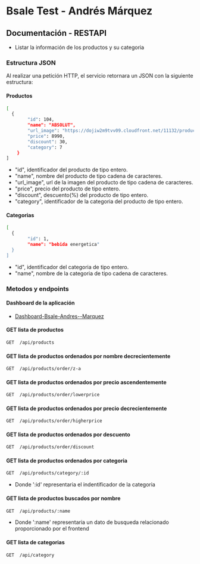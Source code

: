 # Bsale Test - Andrés Márquez

## Documentación - RESTAPI

- Listar la información de los productos y su categoria

### Estructura JSON

Al realizar una petición HTTP, el servicio retornara un JSON con la siguiente estructura:

#### Productos 

```sh
[
  {
        "id": 104,
        "name": "ABSOLUT",
        "url_image": "https://dojiw2m9tvv09.cloudfront.net/11132/product/absolut21381.png",
        "price": 8990,
        "discount": 30,
        "category": 7
    }
]
```
- "id", identificador del producto de tipo entero.
- "name", nombre del producto de tipo cadena de caracteres.
- "url_image", url de la imagen del producto de tipo cadena de caracteres.
- "price", precio del producto de tipo entero.
- "discount", descuento(%) del producto de tipo entero.
- "category", identificador de la categoria del producto de tipo entero.


#### Categorias 

```sh
[
  {
        "id": 1,
        "name": "bebida energetica"
  }
]
```
- "id", identificador del categoria de tipo entero.
- "name", nombre de la categoria de tipo cadena de caracteres.


### Metodos y endpoints

#### Dashboard de la aplicación

- [Dashboard-Bsale-Andres--Marquez](https://bsale-test-andres-marquez.herokuapp.com)

#### GET lista de productos

```sh
GET  /api/products
```

#### GET lista de productos ordenados por nombre decrecientemente

```sh
GET  /api/products/order/z-a
```

#### GET lista de productos ordenados por precio ascendentemente

```sh
GET  /api/products/order/lowerprice
```

#### GET lista de productos ordenados por precio decrecientemente

```sh
GET  /api/products/order/higherprice
```

#### GET lista de productos ordenados por descuento

```sh
GET  /api/products/order/discount
```

#### GET lista de productos ordenados por categoria

```sh
GET  /api/products/category/:id
```
- Donde ':id' representaria el indentificador de la categoria

#### GET lista de productos buscados por nombre

```sh
GET  /api/products/:name
```
- Donde ':name' representaria un dato de busqueda relacionado proporcionado por el frontend

#### GET lista de categorias

```sh
GET  /api/category
```
